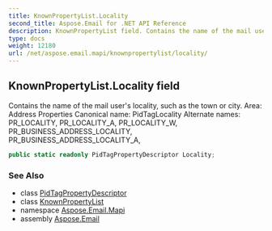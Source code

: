 ```yaml
---
title: KnownPropertyList.Locality
second_title: Aspose.Email for .NET API Reference
description: KnownPropertyList field. Contains the name of the mail users locality such as the town or city. Area Address Properties Canonical name PidTagLocality Alternate names PR_LOCALITY PR_LOCALITY_A PR_LOCALITY_W PR_BUSINESS_ADDRESS_LOCALITY PR_BUSINESS_ADDRESS_LOCALITY_A
type: docs
weight: 12180
url: /net/aspose.email.mapi/knownpropertylist/locality/
---
```

## KnownPropertyList.Locality field

Contains the name of the mail user's locality, such as the town or city. Area: Address Properties Canonical name: PidTagLocality Alternate names: PR_LOCALITY, PR_LOCALITY_A, PR_LOCALITY_W, PR_BUSINESS_ADDRESS_LOCALITY, PR_BUSINESS_ADDRESS_LOCALITY_A,

```csharp
public static readonly PidTagPropertyDescriptor Locality;
```

### See Also

* class [PidTagPropertyDescriptor](../../pidtagpropertydescriptor/)
* class [KnownPropertyList](../)
* namespace [Aspose.Email.Mapi](../../knownpropertylist/)
* assembly [Aspose.Email](../../../)


